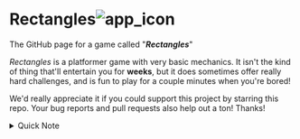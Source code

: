 # Rectangles![app_icon](https://user-images.githubusercontent.com/82082386/211592496-2b39a438-eb11-49ce-944a-7840a341fe64.png)

The GitHub page for a game called "***Rectangles***"

*Rectangles* is a platformer game with very basic mechanics. It isn't the kind of thing that'll entertain you for **weeks**, but it does sometimes offer really hard challenges, and is fun to play for a couple minutes when you're bored!

We'd really appreciate it if you could support this project by starring this repo. Your bug reports and pull requests also help out a ton! Thanks!

<details>
<summary>Quick Note</summary>
  The game isn't actually mine, I just playtest and stuff. The actual game is made by https://github.com/CRAB19.
  I own this repo only because GitHub has some sort of weird bug on Crab's device :D 
  Also the "Rectangles" repo on Crab's profile is the one where he got an error on. You can ignore it, this is the main repo for now.
</details>
